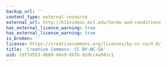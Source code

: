 ```yaml
---
backup_url: ''
content_type: external-resource
external_url: http://k12videos.mit.edu/terms-and-conditions
has_external_licence_warning: true
has_external_license_warning: true
is_broken: ''
license: https://creativecommons.org/licenses/by-nc-sa/4.0/
title: 'Creative Commons: CC BY-NC-SA'
uid: 2df7d553-db68-46e9-8bfb-82dcc4a941c1
---
```

